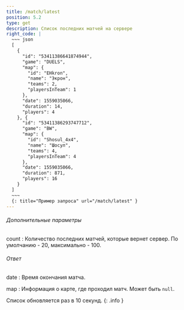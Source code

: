 ```yaml
---
title: /match/latest
position: 5.2
type: get
description: Список последних матчей на сервере
right_code: |
  ~~~ json
  [
    {
      "id": "53411386641874944",
      "game": "DUELS",
      "map": {
        "id": "EHkron",
        "name": "Экрон",
        "teams": 2,
        "playersInTeam": 1
      },
      "date": 1559035066,
      "duration": 14,
      "players": 4
    }, {
      "id": "53411386293747712",
      "game": "BW",
      "map": {
        "id": "Shosul_4x4",
        "name": "Шосул",
        "teams": 4,
        "playersInTeam": 4
      },
      "date": 1559035066,
      "duration": 871,
      "players": 16
    }
  ]
  ~~~
  {: title="Пример запроса" url="/match/latest" }
---
```


<h6>Дополнительные параметры</h6>
count
: Количество последних матчей, которые вернет сервер. По умолчанию - 20, максимально - 100.

<h6>Ответ</h6>
date
: Время окончания матча.

map
: Информация о карте, где проходил матч. Может быть `null`.

Список обновляется раз в 10 секунд.
{: .info }
